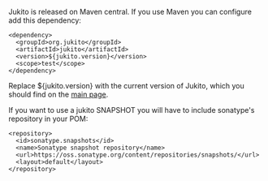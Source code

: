 Jukito is released on Maven central. If you use Maven you can configure add this dependency:
```
<dependency>
  <groupId>org.jukito</groupId>
  <artifactId>jukito</artifactId>
  <version>${jukito.version}</version>
  <scope>test</scope>
</dependency>
```

Replace ${jukito.version} with the current version of Jukito, which you should find on the [main page](https://github.com/ArcBees/Jukito).

If you want to use a jukito SNAPSHOT you will have to include sonatype's repository in your POM:
```
<repository>
  <id>sonatype.snapshots</id>
  <name>Sonatype snapshot repository</name>
  <url>https://oss.sonatype.org/content/repositories/snapshots/</url>
  <layout>default</layout>
</repository>
```